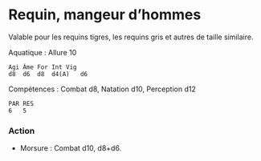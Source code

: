 
# Requin, mangeur d’hommes
Valable pour les requins tigres, les requins gris et autres de taille similaire.

Aquatique : Allure 10
```
Agi	Âme	For	Int	Vig
d8	d6	d8	d4(A)	d6
```
Compétences : Combat d8, Natation d10, Perception d12
```
PAR	RES
6	5
```
### Action
- Morsure	: Combat d10, d8+d6.
